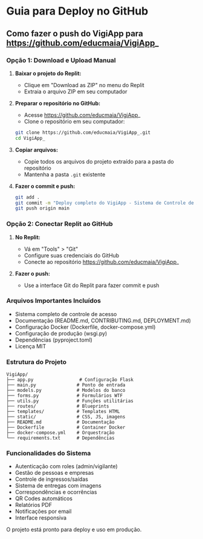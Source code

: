 # Guia para Deploy no GitHub

## Como fazer o push do VigiApp para https://github.com/educmaia/VigiApp_

### Opção 1: Download e Upload Manual

1. **Baixar o projeto do Replit:**
   - Clique em "Download as ZIP" no menu do Replit
   - Extraia o arquivo ZIP em seu computador

2. **Preparar o repositório no GitHub:**
   - Acesse https://github.com/educmaia/VigiApp_
   - Clone o repositório em seu computador:
   ```bash
   git clone https://github.com/educmaia/VigiApp_.git
   cd VigiApp_
   ```

3. **Copiar arquivos:**
   - Copie todos os arquivos do projeto extraído para a pasta do repositório
   - Mantenha a pasta `.git` existente

4. **Fazer o commit e push:**
   ```bash
   git add .
   git commit -m "Deploy completo do VigiApp - Sistema de Controle de Acesso"
   git push origin main
   ```

### Opção 2: Conectar Replit ao GitHub

1. **No Replit:**
   - Vá em "Tools" > "Git"
   - Configure suas credenciais do GitHub
   - Conecte ao repositório https://github.com/educmaia/VigiApp_

2. **Fazer o push:**
   - Use a interface Git do Replit para fazer commit e push

### Arquivos Importantes Incluídos

- Sistema completo de controle de acesso
- Documentação (README.md, CONTRIBUTING.md, DEPLOYMENT.md)
- Configuração Docker (Dockerfile, docker-compose.yml)
- Configuração de produção (wsgi.py)
- Dependências (pyproject.toml)
- Licença MIT

### Estrutura do Projeto

```
VigiApp/
├── app.py                 # Configuração Flask
├── main.py               # Ponto de entrada
├── models.py             # Modelos do banco
├── forms.py              # Formulários WTF
├── utils.py              # Funções utilitárias
├── routes/               # Blueprints
├── templates/            # Templates HTML
├── static/               # CSS, JS, imagens
├── README.md             # Documentação
├── Dockerfile            # Container Docker
├── docker-compose.yml    # Orquestração
└── requirements.txt      # Dependências
```

### Funcionalidades do Sistema

- Autenticação com roles (admin/vigilante)
- Gestão de pessoas e empresas
- Controle de ingressos/saídas
- Sistema de entregas com imagens
- Correspondências e ocorrências
- QR Codes automáticos
- Relatórios PDF
- Notificações por email
- Interface responsiva

O projeto está pronto para deploy e uso em produção.